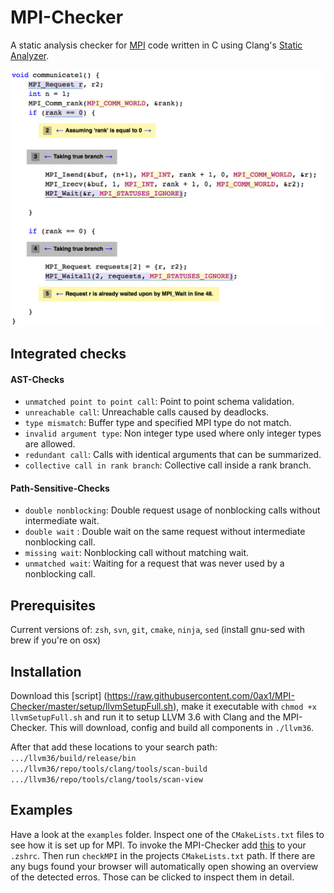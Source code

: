 # MPI-Checker
A static analysis checker for [MPI](https://en.wikipedia.org/wiki/Message_Passing_Interface) code
written in C using Clang's [Static Analyzer](http://clang-analyzer.llvm.org/).

<img src="https://github.com/0ax1/MPI-Checker/blob/master/screenshots/double_wait.jpg" width="500">

## Integrated checks
#### AST-Checks
- `unmatched point to point call`: Point to point schema validation.
- `unreachable call`: Unreachable calls caused by deadlocks.
- `type mismatch`: Buffer type and specified MPI type do not match.
- `invalid argument type`: Non integer type used where only integer types are allowed.
- `redundant call`: Calls with identical arguments that can be summarized.
- `collective call in rank branch`: Collective call inside a rank branch.

#### Path-Sensitive-Checks 
- `double nonblocking`: Double request usage of nonblocking calls without intermediate wait. 
- `double wait` : Double wait on the same request without intermediate nonblocking call.
- `missing wait`: Nonblocking call without matching wait.
- `unmatched wait`: Waiting for a request that was never used by a nonblocking call.

## Prerequisites
Current versions of: `zsh`, `svn`, `git`, `cmake`, `ninja`, `sed` (install gnu-sed with brew if you're on osx)

## Installation
Download this [script] (https://raw.githubusercontent.com/0ax1/MPI-Checker/master/setup/llvmSetupFull.sh), make it executable with `chmod +x llvmSetupFull.sh` and run it to setup LLVM 3.6 with Clang and the MPI-Checker. This will download, config and build all components in `./llvm36`.

After that add these locations to your search path:<br>
`.../llvm36/build/release/bin`<br>
`.../llvm36/repo/tools/clang/tools/scan-build`<br>
`.../llvm36/repo/tools/clang/tools/scan-view`<br>

## Examples
Have a look at the `examples` folder. Inspect one of the `CMakeLists.txt` files to see how it is set up for MPI.
To invoke the MPI-Checker add [this](https://github.com/0ax1/MPI-Checker/blob/master/setup/analyze.sh) to your `.zshrc`. Then run `checkMPI` in the projects `CMakeLists.txt` path. If there are any bugs found your browser will automatically open showing an overview of the detected erros. Those can be clicked to inspect them in detail.
